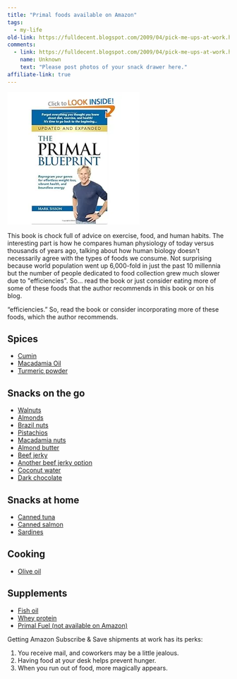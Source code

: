 ```yaml
---
title: "Primal foods available on Amazon"
tags:
  - my-life
old-link: https://fulldecent.blogspot.com/2009/04/pick-me-ups-at-work.html
comments:
  - link: https://fulldecent.blogspot.com/2009/04/pick-me-ups-at-work.html#comment-9215732633128130114
    name: Unknown
    text: "Please post photos of your snack drawer here."
affiliate-link: true
---
```


![The Primal Blueprint book cover](/assets/images/2012-05-30-pick-me-ups-at-work.webp)

This book is chock full of advice on exercise, food, and human habits. The interesting part is how he compares human physiology of today versus thousands of years ago, talking about how human biology doesn't necessarily agree with the types of foods we consume. Not surprising because world population went up 6,000-fold in just the past 10 millennia but the number of people dedicated to food collection grew much slower due to "efficiencies". So... read the book or just consider eating more of some of these foods that the author recommends in this book or on his blog.

“efficiencies.” So, read the book or consider incorporating more of these foods, which the author recommends.

## Spices

- [Cumin](https://www.amazon.com/exec/obidos/ASIN/B000N4ZBTI/phornetandrel-20)
- [Macadamia Oil](https://www.amazon.com/exec/obidos/ASIN/B001EO7ITM/phornetandrel-20)
- [Turmeric powder](https://www.amazon.com/exec/obidos/ASIN/B000N8N7K4/phornetandrel-20)

## Snacks on the go

- [Walnuts](https://www.amazon.com/exec/obidos/ASIN/B01FRJ1FZ2/phornetandrel-20)
- [Almonds](https://www.amazon.com/exec/obidos/ASIN/B0046GZM8O/phornetandrel-20)
- [Brazil nuts](https://www.amazon.com/exec/obidos/ASIN/B07R1L835R/phornetandrel-20)
- [Pistachios](https://www.amazon.com/exec/obidos/ASIN/B001IZIEGS/phornetandrel-20)
- [Macadamia nuts](https://www.amazon.com/exec/obidos/ASIN/B07C94C54R/phornetandrel-20)
- [Almond butter](https://www.amazon.com/exec/obidos/ASIN/B0046GSTUM/phornetandrel-20)
- [Beef jerky](https://www.amazon.com/exec/obidos/ASIN/B075QJLVY8/phornetandrel-20)
- [Another beef jerky option](https://www.amazon.com/exec/obidos/ASIN/B07QLV16SZ/phornetandrel-20)
- [Coconut water](https://www.amazon.com/exec/obidos/ASIN/B074PZXWGS/phornetandrel-20)
- [Dark chocolate](https://www.amazon.com/exec/obidos/ASIN/B075ND7K58/phornetandrel-20)

## Snacks at home

- [Canned tuna](https://www.amazon.com/exec/obidos/ASIN/B002951XP0/phornetandrel-20)
- [Canned salmon](https://www.amazon.com/exec/obidos/ASIN/B000EEWZG4/phornetandrel-20)
- [Sardines](https://www.amazon.com/exec/obidos/ASIN/B08LRQS11L/phornetandrel-20)

## Cooking

- [Olive oil](https://www.amazon.com/exec/obidos/ASIN/B0060JNAE8/phornetandrel-20)

## Supplements

- [Fish oil](https://www.amazon.com/exec/obidos/ASIN/B0000DJAQU/phornetandrel-20)
- [Whey protein](https://www.amazon.com/exec/obidos/ASIN/B000GP3FME/phornetandrel-20)
- [Primal Fuel (not available on Amazon)](https://www.amazon.com/exec/obidos/ASIN/B01CEU4X0G/phornetandrel-20)

Getting Amazon Subscribe & Save shipments at work has its perks:

1. You receive mail, and coworkers may be a little jealous.
2. Having food at your desk helps prevent hunger.
3. When you run out of food, more magically appears.
